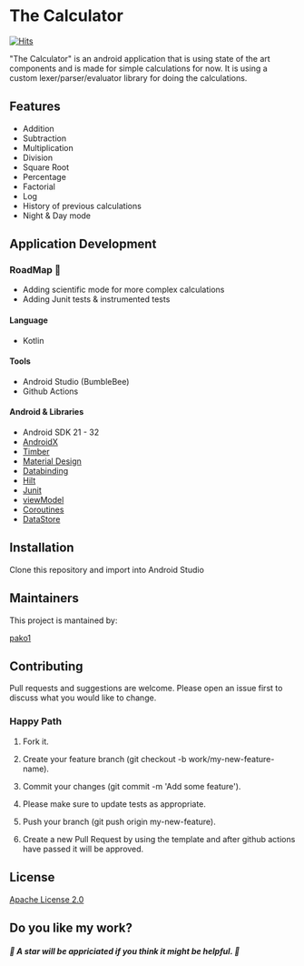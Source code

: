 # The Calculator

[![Hits](https://hits.seeyoufarm.com/api/count/incr/badge.svg?url=https%3A%2F%2Fgithub.com%2Fpako1%2FThe_Calculator&count_bg=%2379C83D&title_bg=%23555555&icon=&icon_color=%23E7E7E7&title=Views&edge_flat=false)](https://hits.seeyoufarm.com)

"The Calculator" is an android application that is using state of the art components and is made for simple calculations for now.
It is using a custom lexer/parser/evaluator library for doing the calculations.

## Features
- Addition
- Subtraction
- Multiplication
- Division
- Square Root
- Percentage
- Factorial
- Log
- History of previous calculations
- Night & Day mode


## Application Development

### RoadMap :calendar:
- Adding scientific mode for more complex calculations
- Adding Junit tests & instrumented tests

#### Language

- Kotlin

#### Tools

- Android Studio (BumbleBee)
- Github Actions

#### Android & Libraries
- Android SDK 21 - 32
- [AndroidX](https://developer.android.com/jetpack/androidx)
- [Timber](https://github.com/JakeWharton/timber)
- [Material Design](https://github.com/material-components/material-components-android)
- [Databinding](https://developer.android.com/topic/libraries/data-binding)
- [Hilt](https://developer.android.com/training/dependency-injection/hilt-android)
- [Junit](https://developer.android.com/training/testing/unit-testing/local-unit-tests)
- [viewModel](https://developer.android.com/topic/libraries/architecture/viewmodel)
- [Coroutines](https://kotlinlang.org/docs/coroutines-guide.html)
- [DataStore](https://developer.android.com/topic/libraries/architecture/datastore)

## Installation

Clone this repository and import into Android Studio

## Maintainers

This project is mantained by:

[pako1](https://github.com/pako1)

## Contributing

Pull requests and suggestions are welcome. Please open an issue first to discuss what you would like to change.

### Happy Path

1. Fork it.

2. Create your feature branch (git checkout -b work/my-new-feature-name).

3. Commit your changes (git commit -m 'Add some feature').

4. Please make sure to update tests as appropriate.

5. Push your branch (git push origin my-new-feature).

6. Create a new Pull Request by using the template and after github actions have passed it will be approved.

## License

[Apache License 2.0](LICENSE.md)

## Do you like my work?

##### :star2: A star will be appriciated if you think it might be helpful. :star2: